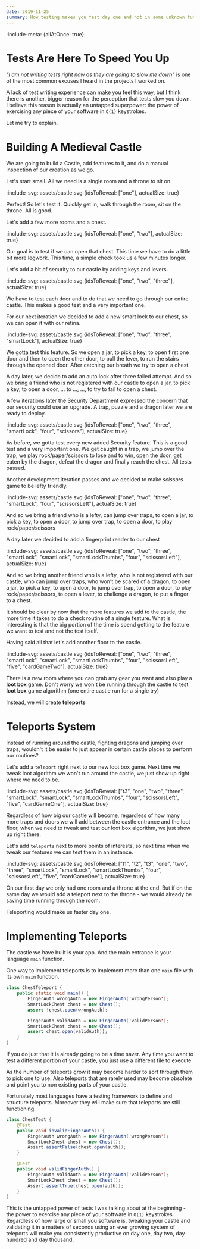 ```yaml
---
date: 2019-11-25
summary: How testing makes you fast day one and not in some unknown future
---
```


:include-meta: {allAtOnce: true}

# Tests Are Here To Speed You Up

*"I am not writing tests right now as they are going to slow me down"* is one of the most common excuses I heard in 
the projects I worked on.

A lack of test writing experience can make you feel this way, but I think there is another, bigger reason for the perception that tests slow you down. I believe this reason is actually an untapped superpower: the power of exercising any piece of your software in `O(1)` keystrokes. 
   
Let me try to explain.

# Building A Medieval Castle

We are going to build a Castle, add features to it, and do a manual inspection of our creation as we go.

Let's start small. All we need is a single room and a throne to sit on.

:include-svg: assets/castle.svg {idsToReveal: ["one"], actualSize: true}

Perfect! So let's test it. Quickly get in, walk through the room, sit on the throne. All is good.

Let's add a few more rooms and a chest.  

:include-svg: assets/castle.svg {idsToReveal: ["one", "two"], actualSize: true}

Our goal is to test if we can open that chest. This time we have to do a little bit more legwork.
This time, a simple check took us a few minutes longer.

Let's add a bit of security to our castle by adding keys and levers. 

:include-svg: assets/castle.svg {idsToReveal: ["one", "two", "three"], actualSize: true}

We have to test each door and to do that we need to go through our entire castle. 
This makes a good test and a very important one.

For our next iteration we decided to add a new smart lock to our chest, so we can open it
with our retina.

:include-svg: assets/castle.svg {idsToReveal: ["one", "two", "three", "smartLock"], actualSize: true}

We gotta test this feature. So we open a jar, to pick a key, to open first one door and then to open the other door, to pull the lever,
to run the stairs through the opened door. After catching our breath we try to open a chest. 

A day later, we decide to add an auto lock after three failed attempt. 
And so we bring a friend who is not registered with our castle to open a jar, to pick a key,
to open a door, ... to ..., ..., to try to fail to open a chest. 

A few iterations later the Security Department expressed the concern that our security could use an upgrade.
A trap, puzzle and a dragon later we are ready to deploy.   

:include-svg: assets/castle.svg {idsToReveal: ["one", "two", "three", "smartLock", "four", "scissors"], actualSize: true}

As before, we gotta test every new added Security feature. This is a good test and a very important one. 
We get caught in a trap, we jump over the trap, we play rock/paper/scissors to lose and to win, open the door, 
get eaten by the dragon, defeat the dragon and finally reach the chest. All tests passed.

Another development iteration passes and we decided to make *scissors* game to be lefty friendly.  

:include-svg: assets/castle.svg {idsToReveal: ["one", "two", "three", "smartLock", "four", "scissorsLeft"], actualSize: true}

And so we bring a friend who is a lefty, can jump over traps, to open a jar, to pick a key, to open a door, to jump over trap,
 to open a door, to play rock/paper/scissors
 
A day later we decided to add a fingerprint reader to our chest 

:include-svg: assets/castle.svg {idsToReveal: ["one", "two", "three", "smartLock", "smartLock", "smartLockThumbs", "four", "scissorsLeft"], actualSize: true}

And so we bring another friend who is a lefty, who is not registered with our castle, who can jump over traps, 
who won't be scared of a dragon, to open a jar, to pick a key, to open a door, to jump over trap, to open a door, to 
play rock/paper/scissors, to open a lever, to challenge a dragon, to put a finger to a chest.
 
It should be clear by now that the more features we add to the castle, the more time it takes to do a check routine of a single feature. 
What is interesting is that the big portion of the time is spend getting to the feature we want to test and not the test itself. 

Having said all that let's add another floor to the castle. 

:include-svg: assets/castle.svg {idsToReveal: ["one", "two", "three", "smartLock", "smartLock", "smartLockThumbs", "four", "scissorsLeft", "five", "cardGameTwo"], actualSize: true}

There is a new room where you can grab any gear you want and also play a **loot box** game. 
Don't worry we won't be running through the castle to test **loot box** game algorithm (one entire castle run for a single try)

Instead, we will create **teleports**

# Teleports System

Instead of running around the castle, fighting dragons and jumping over traps, wouldn't it be easier to just appear 
in certain castle places to perform our routines?

Let's add a `teleport` right next to our new loot box game.
Next time we tweak loot algorithm we won't run around the castle, we just show up right where we need to be. 

:include-svg: assets/castle.svg {idsToReveal: ["t3", "one", "two", "three", "smartLock", "smartLock", "smartLockThumbs", "four", "scissorsLeft", "five", "cardGameOne"], actualSize: true}

Regardless of how big our castle will become, regardless of how many more traps and doors we will add between the castle entrance and 
the loot floor, when we need to tweak and test our loot box algorithm, we just show up right there. 

Let's add `teleports` next to more points of interests, so next time when we tweak our features we can test them in an instance. 

:include-svg: assets/castle.svg {idsToReveal: ["t1", "t2", "t3", "one", "two", "three", "smartLock", "smartLock", "smartLockThumbs", "four", "scissorsLeft", "five", "cardGameOne"], actualSize: true}

On our first day we only had one room and a throne at the end. 
But if on the same day we would add a teleport next to the throne - we would already be saving time running through the room.

Teleporting would make us faster day one.   

# Implementing Teleports

The castle we have built is your app. And the main entrance is your language `main` function. 

One way to implement teleports is to implement more than one `main` file with its own `main` function.

```java {title: "Java example of Chest Teleport"}
class ChestTeleport {
    public static void main() {
        FingerAuth wrongAuth = new FingerAuth('wrongPerson');
        SmartLockChest chest = new Chest();
        assert !chest.open(wrongAuth);

        FingerAuth validAuth = new FingerAuth('validPerson');
        SmartLockChest chest = new Chest();
        assert chest.open(validAuth));
    }
}
``` 

If you do just that it is already going to be a time saver. Any time you want to test a different portion of your castle, you just use a 
different file to execute. 

As the number of teleports grow it may become harder to sort through them to pick one to use. 
Also teleports that are rarely used may become obsolete and point you to non existing parts of your castle. 

Fortunately most languages have a testing framework to define and structure teleports. Moreover they will make sure
that teleports are still functioning.
 
```java {title: "Java example of Chest Test"}
class ChestTest {
    @Test
    public void invalidFingerAuth() {
        FingerAuth wrongAuth = new FingerAuth('wrongPerson');
        SmartLockChest chest = new Chest();
        Assert.assertFalse(chest.open(auth));
    }

    @Test
    public void validFingerAuth() {
        FingerAuth validAuth = new FingerAuth('validPerson');
        SmartLockChest chest = new Chest();
        Assert.assertTrue(chest.open(auth));
    }
}
``` 

This is the untapped power of tests I was talking about at the beginning - the power to exercise any piece of your software in `O(1)` keystrokes.
Regardless of how large or small you software is, tweaking your castle and validating it in a matters of seconds using an ever growing system of teleports will make you consistently productive on day one, day two, day hundred and day thousand. 
  

